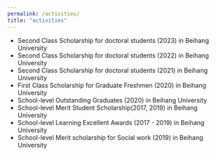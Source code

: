 ```yaml
---
permalink: /activities/
title: "activities"
---
```


<ul>
    <li>Second Class Scholarship for doctoral students (2023) in Beihang University</li>
    <li>Second Class Scholarship for doctoral students (2022) in Beihang University</li>
    <li>Second Class Scholarship for doctoral students (2021) in Beihang University</li>
    <li>First Class Scholarship for Graduate Freshmen (2020) in Beihang University</li>
    <li>School-level Outstanding Graduates (2020) in Beihang University</li>
    <li>School-level Merit Student Scholarship(2017, 2019) in Beihang University</li>
    <li>School-level Learning Excellent Awards (2017 - 2019) in Beihang University</li>
    <li>School-level Merit scholarship for Social work (2019) in Beihang University</li>
</ul>
